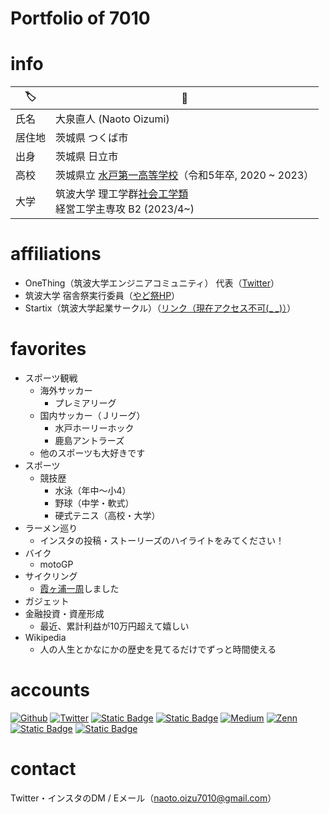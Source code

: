 # Portfolio of 7010

# info

|🏷️|📌|
|---|---|
|氏名|大泉直人 (Naoto Oizumi)|
|居住地|茨城県 つくば市|
|出身|茨城県 日立市|
|高校|茨城県立 [水戸第一高等学校](https://www.mito1-h.ibk.ed.jp/)（令和5年卒, 2020 ~ 2023）|
|大学|筑波大学 理工学群[社会工学類](https://www.sk.tsukuba.ac.jp/College/index.php) <br> 経営工学主専攻 B2 (2023/4~)|

# affiliations
- OneThing（筑波大学エンジニアコミュニティ） 代表（[Twitter](https://x.com/OneThingTsukuba)）
- 筑波大学 宿舎祭実行委員（[やど祭HP](https://yadokarisai.com/)）
- Startix（筑波大学起業サークル）（[リンク（現在アクセス不可(_ _)）](https://rocky-brace-0b2.notion.site/1359cfcd42068063bd14d93acb95e04f?pvs=4)）

# favorites
- スポーツ観戦
  - 海外サッカー
    - プレミアリーグ
  - 国内サッカー（Ｊリーグ）
    - 水戸ホーリーホック
    - 鹿島アントラーズ
  - 他のスポーツも大好きです
- スポーツ
  - 競技歴
    - 水泳（年中～小4）
    - 野球（中学・軟式）
    - 硬式テニス（高校・大学）
- ラーメン巡り
  - インスタの投稿・ストーリーズのハイライトをみてください！
- バイク
  - motoGP
- サイクリング
  - [霞ヶ浦一周](https://www.ringringroad.com/k-course1/)しました
- ガジェット
- 金融投資・資産形成
  - 最近、累計利益が10万円超えて嬉しい
- Wikipedia
  - 人の人生とかなにかの歴史を見てるだけでずっと時間使える

# accounts
<p>
<a href="https://github.com/naotoizu7010" target="_blank"><img alt="Github" src="https://img.shields.io/badge/Github-%2312100E.svg?&style=flat-square&logo=Github&logoColor=white" /></a>
<a href="https://twitter.com/naotoizu_7010" target="_blank"><img alt="Twitter" src="https://img.shields.io/badge/Twitter-%231DA1F2.svg?&style=flat-square&logo=twitter&logoColor=white" /></a>
<a href="https://www.instagram.com/naotoizu_7010/?hl=ja"><img alt="Static Badge" src="https://img.shields.io/badge/Instagram-%23E4405F?style=flat-square&logo=Instagram&logoColor=fff&link=https%3A%2F%2Fwww.instagram.com%2Fnaotoizu_7010%2F%3Fhl%3Dja"></a>
<a href="https://www.facebook.com/naotoizu7010/"><img alt="Static Badge" src="https://img.shields.io/badge/Facebook-%230866FF?style=flat-square&logo=Facebook&logoColor=fff"></a>
<a href="https://qiita.com/naotoizu_7010" target="_blank"><img alt="Medium" src="https://img.shields.io/badge/Qiita-55C500.svg?&style=flat-square&logo=qiita&logoColor=white" /></a>
<a href="https://zenn.dev/naotoizu_7010" target="_blank"><img alt="Zenn" src="https://img.shields.io/badge/Zenn-3EA8FF.svg?&style=flat-square&logo=Zenn&logoColor=white" /></a>
<a href="https://www.wantedly.com/id/naotoizu_7010"><img alt="Static Badge" src="https://img.shields.io/badge%2FWantedly-%2321BDDB?style=flat-square&logo=Wantedly&logoColor=fff&link=https%3A%2F%2Fwww.wantedly.com%2Fid%2Fnaotoizu_7010"></a>
<a href="https://note.com/naotoizu_7010/"><img alt="Static Badge" src="https://img.shields.io/badge%2FNote-ffffff?style=flat-square&logoColor=%23000000">
</a>
</p>

# contact
Twitter・インスタのDM / Eメール（[naoto.oizu7010@gmail.com](<mailto:naoto.oizu7010@gmail.com>)）

<!--
**naotoizu7010/naotoizu7010** is a ✨ _special_ ✨ repository because its `README.md` (this file) appears on your GitHub profile.

Here are some ideas to get you started:

- 🔭 I’m currently working on ...
- 🌱 I’m currently learning ...
- 👯 I’m looking to collaborate on ...
- 🤔 I’m looking for help with ...
- 💬 Ask me about ...
- 📫 How to reach me: ...
- 😄 Pronouns: ...
- ⚡ Fun fact: ...
-->
